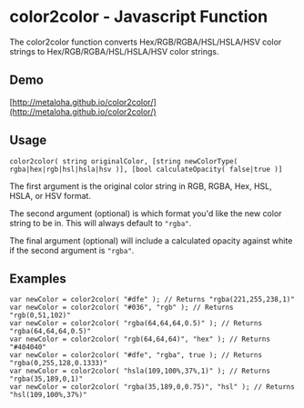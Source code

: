 # color2color - Javascript Function

The color2color function converts Hex/RGB/RGBA/HSL/HSLA/HSV color strings to Hex/RGB/RGBA/HSL/HSLA/HSV color strings.

## Demo

[http://metaloha.github.io/color2color/](http://metaloha.github.io/color2color/)

## Usage

	color2color( string originalColor, [string newColorType( rgba|hex|rgb|hsl|hsla|hsv )], [bool calculateOpacity( false|true )]

The first argument is the original color string in RGB, RGBA, Hex, HSL, HSLA, or HSV format.

The second argument (optional) is which format you'd like the new color string to be in. This will always default to `"rgba"`.

The final argument (optional) will include a calculated opacity against white if the second argument is `"rgba"`.

## Examples

	var newColor = color2color( "#dfe" ); // Returns "rgba(221,255,238,1)"
	var newColor = color2color( "#036", "rgb" ); // Returns "rgb(0,51,102)"
	var newColor = color2color( "rgba(64,64,64,0.5)" ); // Returns "rgba(64,64,64,0.5)"
	var newColor = color2color( "rgb(64,64,64)", "hex" ); // Returns "#404040"
	var newColor = color2color( "#dfe", "rgba", true ); // Returns "rgba(0,255,128,0.1333)"
	var newColor = color2color( "hsla(109,100%,37%,1)" ); // Returns "rgba(35,189,0,1)"
	var newColor = color2color( "rgba(35,189,0,0.75)", "hsl" ); // Returns "hsl(109,100%,37%)"
